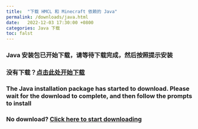 ```yaml
---
title:  "下载 HMCL 和 Minecraft 依赖的 Java"
permalink: /downloads/java.html
date:   2022-12-03 17:30:00 +0800
categories: Java 下载
toc: falst
---
```

### Java 安装包已开始下载，请等待下载完成，然后按照提示安装

### 没有下载？[点击此处开始下载](https://www.java.com/zh-CN/download)

### The Java installation package has started to download. Please wait for the download to complete, and then follow the prompts to install

### No download? [Click here to start downloading](https://www.java.com/download)


<script>
    window.location.href = "https://www.java.com/download";
</script>

